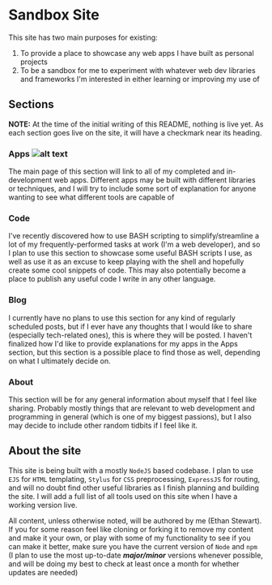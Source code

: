 # Sandbox Site

This site has two main purposes for existing:

1. To provide a place to showcase any web apps I have built as personal projects
2. To be a sandbox for me to experiment with whatever web dev libraries and frameworks I'm interested in either learning or improving my use of

## Sections

**NOTE:** At the time of the initial writing of this README, nothing is live yet. As each section goes live on the site, it will have a checkmark near its heading.

### Apps ![alt text](https://trogonsoftware.com/images/pin.png "Green checkmark")


The main page of this section will link to all of my completed and in-development web apps. Different apps may be built with different libraries or techniques, and I will try to include some sort of explanation for anyone wanting to see what different tools are capable of

### Code

I've recently discovered how to use BASH scripting to simplify/streamline a lot of my frequently-performed tasks at work (I'm a web developer), and so I plan to use this section to showcase some useful BASH scripts I use, as well as use it as an excuse to keep playing with the shell and hopefully create some cool snippets of code. This may also potentially become a place to publish any useful code I write in any other language.

### Blog

I currently have no plans to use this section for any kind of regularly scheduled posts, but if I ever have any thoughts that I would like to share (especially tech-related ones), this is where they will be posted. I haven't finalized how I'd like to provide explanations for my apps in the Apps section, but this section is a possible place to find those as well, depending on what I ultimately decide on.

### About

This section will be for any general information about myself that I feel like sharing. Probably mostly things that are relevant to web development and programming in general (which is one of my biggest passions), but I also may decide to include other random tidbits if I feel like it.

## About the site

This site is being built with a mostly `NodeJS` based codebase. I plan to use `EJS` for `HTML` templating, `Stylus` for `CSS` preprocessing, `ExpressJS` for routing, and will no doubt find other useful libraries as I finish planning and building the site. I will add a full list of all tools used on this site when I have a working version live.

All content, unless otherwise noted, will be authored by me (Ethan Stewart). If you for some reason feel like cloning or forking it to remove my content and make it your own, or play with some of my functionality to see if you can make it better, make sure you have the current version of `Node` and `npm` (I plan to use the most up-to-date **_major/minor_** versions whenever possible, and will be doing my best to check at least once a month for whether updates are needed)
